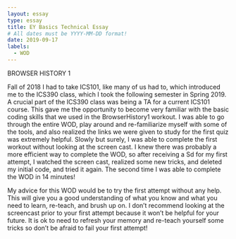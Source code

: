 ```yaml
---
layout: essay
type: essay
title: EY Basics Technical Essay
# All dates must be YYYY-MM-DD format!
date: 2019-09-17
labels:
  - WOD
---
```


BROWSER HISTORY 1

Fall of 2018 I had to take ICS101, like many of us had to, which introduced me to the ICS390 class, which I took the following semester in Spring 2019. A crucial part of the ICS390 class was being a TA for a current ICS101 course. This gave me the opportunity to become very familiar with the basic coding skills that we used in the BrowserHistory1 workout. I was able to go through the entire WOD, play around and re-familiarize myself with some of the tools, and also realized the links we were given to study for the first quiz was extremely helpful. Slowly but surely, I was able to complete the first workout without looking at the screen cast. I knew there was probably a more efficient way to complete the WOD, so after receiving a Sd for my first attempt, I watched the screen cast, realized some new tricks, and deleted my initial code, and tried it again. The second time I was able to complete the WOD in 14 minutes!

My advice for this WOD would be to try the first attempt without any help. This will give you a good understanding of what you know and what you need to learn, re-teach, and brush up on. I don’t recommend looking at the screencast prior to your first attempt because it won’t be helpful for your future. It is ok to need to refresh your memory and re-teach yourself some tricks so don’t be afraid to fail your first attempt! 

